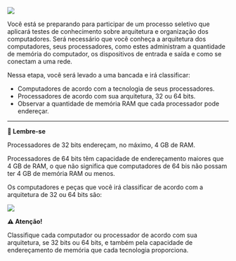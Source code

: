 [![](https://ampli-images.s3.amazonaws.com/production/26d15530-aeff-4ad1-9c44-1f309979d9d1/original)](https://ampli-images.s3.amazonaws.com/production/26d15530-aeff-4ad1-9c44-1f309979d9d1/original)

Você está se preparando para participar de um processo seletivo que aplicará testes de conhecimento sobre arquitetura e organização dos computadores. Será necessário que você conheça a arquitetura dos computadores, seus processadores, como estes administram a quantidade de memória do computador, os dispositivos de entrada e saída e como se conectam a uma rede.

Nessa etapa, você será levado a uma bancada e irá classificar:

- Computadores de acordo com a tecnologia de seus processadores.
- Processadores de acordo com sua arquitetura, 32 ou 64 bits.
- Observar a quantidade de memória RAM que cada processador pode endereçar.

_______

**📌 Lembre-se**

Processadores de 32 bits endereçam, no máximo, 4 GB de RAM.

Processadores de 64 bits têm capacidade de endereçamento maiores que 4 GB de RAM, o que não significa que computadores de 64 bis não possam ter 4 GB de memória RAM ou menos.

Os computadores e peças que você irá classificar de acordo com a arquitetura de 32 ou 64 bits são:

[![](https://ampli-images.s3.amazonaws.com/production/48977e1c-3693-4671-92ab-fd846ad0fefb/original)](https://ampli-images.s3.amazonaws.com/production/48977e1c-3693-4671-92ab-fd846ad0fefb/original)

**⚠️ Atenção!**

Classifique cada computador ou processador de acordo com sua arquitetura, se 32 bits ou 64 bits, e também pela capacidade de endereçamento de memória que cada tecnologia proporciona.